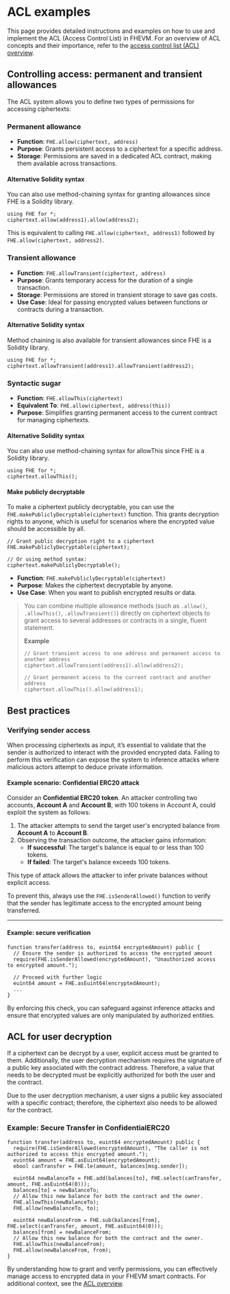 # ACL examples

This page provides detailed instructions and examples on how to use and implement the ACL (Access Control List) in FHEVM. For an overview of ACL concepts and their importance, refer to the [access control list (ACL) overview](./).

## Controlling access: permanent and transient allowances

The ACL system allows you to define two types of permissions for accessing ciphertexts:

### Permanent allowance

- **Function**: `FHE.allow(ciphertext, address)`
- **Purpose**: Grants persistent access to a ciphertext for a specific address.
- **Storage**: Permissions are saved in a dedicated ACL contract, making them available across transactions.

#### Alternative Solidity syntax

You can also use method-chaining syntax for granting allowances since FHE is a Solidity library.

```solidity
using FHE for *;
ciphertext.allow(address1).allow(address2);
```

This is equivalent to calling `FHE.allow(ciphertext, address1)` followed by `FHE.allow(ciphertext, address2)`.

### Transient allowance

- **Function**: `FHE.allowTransient(ciphertext, address)`
- **Purpose**: Grants temporary access for the duration of a single transaction.
- **Storage**: Permissions are stored in transient storage to save gas costs.
- **Use Case**: Ideal for passing encrypted values between functions or contracts during a transaction.

#### Alternative Solidity syntax

Method chaining is also available for transient allowances since FHE is a Solidity library.

```solidity
using FHE for *;
ciphertext.allowTransient(address1).allowTransient(address2);
```

### Syntactic sugar

- **Function**: `FHE.allowThis(ciphertext)`
- **Equivalent To**: `FHE.allow(ciphertext, address(this))`
- **Purpose**: Simplifies granting permanent access to the current contract for managing ciphertexts.

#### Alternative Solidity syntax

You can also use method-chaining syntax for allowThis since FHE is a Solidity library.

```solidity
using FHE for *;
ciphertext.allowThis();
```

#### Make publicly decryptable

To make a ciphertext publicly decryptable, you can use the `FHE.makePubliclyDecryptable(ciphertext)` function. This grants decryption rights to anyone, which is useful for scenarios where the encrypted value should be accessible by all.

```solidity
// Grant public decryption right to a ciphertext
FHE.makePubliclyDecryptable(ciphertext);

// Or using method syntax:
ciphertext.makePubliclyDecryptable();
```

- **Function**: `FHE.makePubliclyDecryptable(ciphertext)`
- **Purpose**: Makes the ciphertext decryptable by anyone.
- **Use Case**: When you want to publish encrypted results or data.

> You can combine multiple allowance methods (such as `.allow()`, `.allowThis()`, `.allowTransient()`) directly on ciphertext objects to grant access to several addresses or contracts in a single, fluent statement.
>
> **Example**
>
> ```solidity
> // Grant transient access to one address and permanent access to another address
> ciphertext.allowTransient(address1).allow(address2);
>
> // Grant permanent access to the current contract and another address
> ciphertext.allowThis().allow(address1);
> ```

## Best practices

### Verifying sender access

When processing ciphertexts as input, it’s essential to validate that the sender is authorized to interact with the provided encrypted data. Failing to perform this verification can expose the system to inference attacks where malicious actors attempt to deduce private information.

#### Example scenario: Confidential ERC20 attack

Consider an **Confidential ERC20 token**. An attacker controlling two accounts, **Account A** and **Account B**, with 100 tokens in Account A, could exploit the system as follows:

1. The attacker attempts to send the target user's encrypted balance from **Account A** to **Account B**.
2. Observing the transaction outcome, the attacker gains information:
   - **If successful**: The target's balance is equal to or less than 100 tokens.
   - **If failed**: The target's balance exceeds 100 tokens.

This type of attack allows the attacker to infer private balances without explicit access.

To prevent this, always use the `FHE.isSenderAllowed()` function to verify that the sender has legitimate access to the encrypted amount being transferred.

---

#### Example: secure verification

```solidity
function transfer(address to, euint64 encryptedAmount) public {
  // Ensure the sender is authorized to access the encrypted amount
  require(FHE.isSenderAllowed(encryptedAmount), "Unauthorized access to encrypted amount.");

  // Proceed with further logic
  euint64 amount = FHE.asEuint64(encryptedAmount);
  ...
}
```

By enforcing this check, you can safeguard against inference attacks and ensure that encrypted values are only manipulated by authorized entities.

## ACL for user decryption

If a ciphertext can be decrypt by a user, explicit access must be granted to them. Additionally, the user decryption mechanism requires the signature of a public key associated with the contract address. Therefore, a value that needs to be decrypted must be explicitly authorized for both the user and the contract.

Due to the user decryption mechanism, a user signs a public key associated with a specific contract; therefore, the ciphertext also needs to be allowed for the contract.

### Example: Secure Transfer in ConfidentialERC20

```solidity
function transfer(address to, euint64 encryptedAmount) public {
  require(FHE.isSenderAllowed(encryptedAmount), "The caller is not authorized to access this encrypted amount.");
  euint64 amount = FHE.asEuint64(encryptedAmount);
  ebool canTransfer = FHE.le(amount, balances[msg.sender]);

  euint64 newBalanceTo = FHE.add(balances[to], FHE.select(canTransfer, amount, FHE.asEuint64(0)));
  balances[to] = newBalanceTo;
  // Allow this new balance for both the contract and the owner.
  FHE.allowThis(newBalanceTo);
  FHE.allow(newBalanceTo, to);

  euint64 newBalanceFrom = FHE.sub(balances[from], FHE.select(canTransfer, amount, FHE.asEuint64(0)));
  balances[from] = newBalanceFrom;
  // Allow this new balance for both the contract and the owner.
  FHE.allowThis(newBalanceFrom);
  FHE.allow(newBalanceFrom, from);
}
```

By understanding how to grant and verify permissions, you can effectively manage access to encrypted data in your FHEVM smart contracts. For additional context, see the [ACL overview](./).
